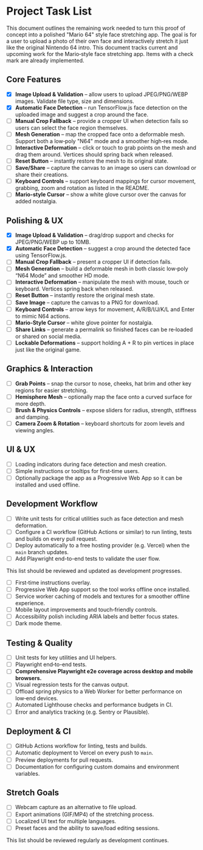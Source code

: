 # Project Task List

This document outlines the remaining work needed to turn this proof of concept into a polished "Mario 64" style face stretching app. The goal is for a user to upload a photo of their own face and interactively stretch it just like the original Nintendo 64 intro.
This document tracks current and upcoming work for the Mario‑style face stretching app. Items with a check mark are already implemented.

## Core Features

- [x] **Image Upload & Validation** – allow users to upload JPEG/PNG/WEBP images. Validate file type, size and dimensions.
- [x] **Automatic Face Detection** – run TensorFlow.js face detection on the uploaded image and suggest a crop around the face.
- [ ] **Manual Crop Fallback** – provide a cropper UI when detection fails so users can select the face region themselves.
- [ ] **Mesh Generation** – map the cropped face onto a deformable mesh. Support both a low‑poly "N64" mode and a smoother high‑res mode.
- [ ] **Interactive Deformation** – click or touch to grab points on the mesh and drag them around. Vertices should spring back when released.
- [ ] **Reset Button** – instantly restore the mesh to its original state.
- [ ] **Save/Share** – capture the canvas to an image so users can download or share their creations.
- [ ] **Keyboard Controls** – support keyboard mappings for cursor movement, grabbing, zoom and rotation as listed in the README.
- [ ] **Mario-style Cursor** – show a white glove cursor over the canvas for added nostalgia.

## Polishing & UX

- [x] **Image Upload & Validation** – drag/drop support and checks for JPEG/PNG/WEBP up to 10MB.
- [x] **Automatic Face Detection** – suggest a crop around the detected face using TensorFlow.js.
- [ ] **Manual Crop Fallback** – present a cropper UI if detection fails.
- [ ] **Mesh Generation** – build a deformable mesh in both classic low‑poly “N64 Mode” and smoother HD mode.
- [ ] **Interactive Deformation** – manipulate the mesh with mouse, touch or keyboard. Vertices spring back when released.
- [ ] **Reset Button** – instantly restore the original mesh state.
- [ ] **Save Image** – capture the canvas to a PNG for download.
- [ ] **Keyboard Controls** – arrow keys for movement, A/R/B/I/J/K/L and Enter to mimic N64 actions.
- [ ] **Mario‑Style Cursor** – white glove pointer for nostalgia.
- [ ] **Share Links** – generate a permalink so finished faces can be re‑loaded or shared on social media.
- [ ] **Lockable Deformations** – support holding A + R to pin vertices in place just like the original game.

## Graphics & Interaction
- [ ] **Grab Points** – snap the cursor to nose, cheeks, hat brim and other key regions for easier stretching.
- [ ] **Hemisphere Mesh** – optionally map the face onto a curved surface for more depth.
- [ ] **Brush & Physics Controls** – expose sliders for radius, strength, stiffness and damping.
- [ ] **Camera Zoom & Rotation** – keyboard shortcuts for zoom levels and viewing angles.

## UI & UX
- [ ] Loading indicators during face detection and mesh creation.
- [ ] Simple instructions or tooltips for first‑time users.
- [ ] Optionally package the app as a Progressive Web App so it can be installed and used offline.

## Development Workflow
- [ ] Write unit tests for critical utilities such as face detection and mesh deformation.
- [ ] Configure a CI workflow (GitHub Actions or similar) to run linting, tests and builds on every pull request.
- [ ] Deploy automatically to a free hosting provider (e.g. Vercel) when the `main` branch updates.
- [ ] Add Playwright end-to-end tests to validate the user flow.

This list should be reviewed and updated as development progresses.
- [ ] First‑time instructions overlay.
- [ ] Progressive Web App support so the tool works offline once installed.
- [ ] Service worker caching of models and textures for a smoother offline experience.
- [ ] Mobile layout improvements and touch‑friendly controls.
- [ ] Accessibility polish including ARIA labels and better focus states.
- [ ] Dark mode theme.

## Testing & Quality
- [ ] Unit tests for key utilities and UI helpers.
- [ ] Playwright end‑to-end tests.
- [ ] **Comprehensive Playwright e2e coverage across desktop and mobile browsers.**
- [ ] Visual regression tests for the canvas output.
- [ ] Offload spring physics to a Web Worker for better performance on low‑end devices.
- [ ] Automated Lighthouse checks and performance budgets in CI.
- [ ] Error and analytics tracking (e.g. Sentry or Plausible).

## Deployment & CI
- [ ] GitHub Actions workflow for linting, tests and builds.
- [ ] Automatic deployment to Vercel on every push to `main`.
- [ ] Preview deployments for pull requests.
- [ ] Documentation for configuring custom domains and environment variables.

## Stretch Goals
- [ ] Webcam capture as an alternative to file upload.
- [ ] Export animations (GIF/MP4) of the stretching process.
- [ ] Localized UI text for multiple languages.
- [ ] Preset faces and the ability to save/load editing sessions.

This list should be reviewed regularly as development continues.
